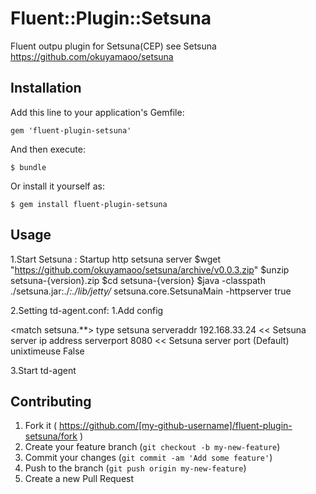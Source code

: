 # Fluent::Plugin::Setsuna

Fluent outpu plugin for Setsuna(CEP)
see Setsuna 
https://github.com/okuyamaoo/setsuna

## Installation

Add this line to your application's Gemfile:

    gem 'fluent-plugin-setsuna'

And then execute:

    $ bundle

Or install it yourself as:

    $ gem install fluent-plugin-setsuna

## Usage

1.Start Setsuna :
Startup http setsuna server
 $wget "https://github.com/okuyamaoo/setsuna/archive/v0.0.3.zip"
 $unzip setsuna-{version}.zip
 $cd setsuna-{version}
 $java -classpath ./setsuna.jar:./*:./lib/jetty/* setsuna.core.SetsunaMain -httpserver true

2.Setting td-agent.conf:
1.Add config

<match setsuna.**>
  type setsuna
  serveraddr 192.168.33.24 << Setsuna server ip address
  serverport 8080          << Setsuna server port (Default)
  unixtimeuse False
</match>

3.Start td-agent

## Contributing

1. Fork it ( https://github.com/[my-github-username]/fluent-plugin-setsuna/fork )
2. Create your feature branch (`git checkout -b my-new-feature`)
3. Commit your changes (`git commit -am 'Add some feature'`)
4. Push to the branch (`git push origin my-new-feature`)
5. Create a new Pull Request
